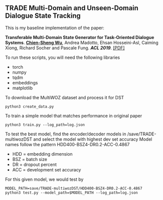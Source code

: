 ## TRADE Multi-Domain and Unseen-Domain Dialogue State Tracking

This is my baseline implementation of the paper:

**Transferable Multi-Domain State Generator for Task-Oriented Dialogue Systems**. [**Chien-Sheng Wu**](https://jasonwu0731.github.io/), Andrea Madotto, Ehsan Hosseini-Asl, Caiming Xiong, Richard Socher and Pascale Fung. **_ACL 2019_**.
[[PDF]](https://arxiv.org/abs/1905.08743)

To run these scripts, you will need the following libraries

- torch
- numpy
- tqdm
- embeddings
- matplotlib

To download the MultiWOZ dataset and process it for DST

```shell
python3 create_data.py
```

To train a simple model that matches performance in original paper

```shell
python3 train.py --log_path=log.json
```

To test the best model, find the encoder/decoder models in /save/TRADE-multiwozDST and select the model with highest dev set accuracy
Model names follow the pattern HDD400-BSZ4-DR0.2-ACC-0.4867

- HDD = embedding dimension
- BSZ = batch size
- DR = dropout percent
- ACC = development set accuracy

For this given model, we would test by

```shell
MODEL_PATH=save/TRADE-multiwozDST/HDD400-BSZ4-DR0.2-ACC-0.4867
python3 test.py --model_path=$MODEL_PATH --log_path=log.json
```
